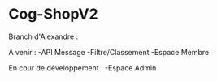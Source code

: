# Cog-ShopV2
Branch d'Alexandre :

A venir : 
-API Message
-Filtre/Classement
-Espace Membre

En cour de développement :
-Espace Admin
